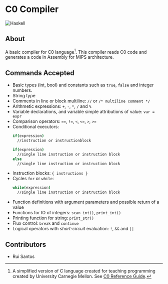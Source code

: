 # C0 Compiler
![Haskell](https://img.shields.io/badge/haskell-%235D4F85?style=for-the-badge&logo=haskell)

## About
A basic compiler for C0 language[^1]. This compiler reads C0 code and generates a code in Assembly for MIPS architecture.

[^1]: A simplified version of C language created for teaching programming created by University Carnegie Mellon. See [C0 Reference Guide](https://c0.cs.cmu.edu/docs/c0-reference.pdf).

## Commands Accepted
  - Basic types (int, bool) and constants such as `true`, `false` and integer numbers.
  - String type
  - Comments in line or block multiline: `//` or `/* multiline comment */`
  - Arithmetic expressions: `+`, `-`, `*`, `/` and `%`
  - Variable declarations, and variable simple attributions of value: `var = expr`
  - Comparison operators: `==`, `!=`, `<`, `<=`, `>`, `>=`
  - Conditional executors:
    ```bash
    if(expression)
      //instruction or instructionblock
    ```
    ```bash
    if(expression)
      //single line instruction or instruction block
    else
      //single line instruction or instruction block
    ```
  - Instruction blocks: `{ instructions }`
  - Cycles `for` or `while`:
    ```bash
    while(expression)
      //single line instruction or instruction block
    ```
  - Function definitions with argument parameters and possible return of a value
  - Functions for IO of integers: `scan_int()`, `print_int()`
  - Printing function for string: `print_str()`
  - Flux control: `break` and `continue`
  - Logical operators with *short-circuit* evaluation: `!`, `&&` and `||`

## Contributors
  - Rui Santos
